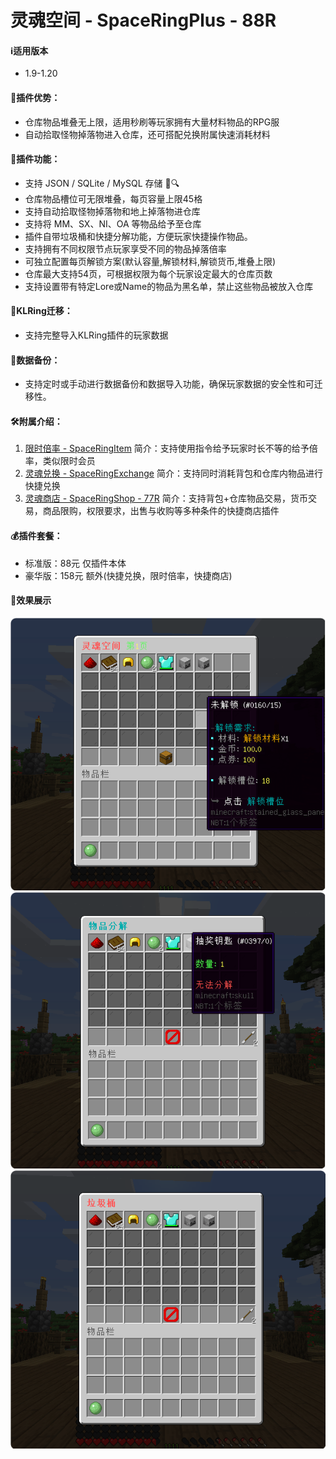 # 灵魂空间 - SpaceRingPlus - 88R

#### ℹ️适用版本

- 1.9-1.20

#### 💪插件优势：

- 仓库物品堆叠无上限，适用秒刷等玩家拥有大量材料物品的RPG服
- 自动拾取怪物掉落物进入仓库，还可搭配兑换附属快速消耗材料

#### 🔧插件功能：

- 支持 JSON / SQLite / MySQL 存储 📁🔍
- 仓库物品槽位可无限堆叠，每页容量上限45格
- 支持自动拾取怪物掉落物和地上掉落物进仓库
- 支持将 MM、SX、NI、OA 等物品给予至仓库
- 插件自带垃圾桶和快捷分解功能，方便玩家快捷操作物品。
- 支持拥有不同权限节点玩家享受不同的物品掉落倍率
- 可独立配置每页解锁方案(默认容量,解锁材料,解锁货币,堆叠上限)
- 仓库最大支持54页，可根据权限为每个玩家设定最大的仓库页数
- 支持设置带有特定Lore或Name的物品为黑名单，禁止这些物品被放入仓库

#### 🚀KLRing迁移：

- 支持完整导入KLRing插件的玩家数据

#### 💾数据备份：

- 支持定时或手动进行数据备份和数据导入功能，确保玩家数据的安全性和可迁移性。

#### 🛠️附属介绍：

1. [限时倍率 - SpaceRingItem](https://docs.qq.com/aio/DQmFtTmJvclhBWklH?p=gBYy0ZAJqoB3APhDTqcmzz)
   简介：支持使用指令给予玩家时长不等的给予倍率，类似限时会员
1. [灵魂兑换 - SpaceRingExchange](https://docs.qq.com/aio/DQmFtTmJvclhBWklH?p=XJ6pJqqj8pfyJKR2BeJAL0)
   简介：支持同时消耗背包和仓库内物品进行快捷兑换
1. [灵魂商店 - SpaceRingShop - 77R](https://docs.qq.com/aio/DQmFtTmJvclhBWklH?p=pkvhoauxSwAaWSP2EkLfZs)
   简介：支持背包+仓库物品交易，货币交易，商品限购，权限要求，出售与收购等多种条件的快捷商店插件

#### 💰插件套餐：

- 标准版：88元 仅插件本体
- 豪华版：158元 额外(快捷兑换，限时倍率，快捷商店)

#### 🎉效果展示

![img.png](img/img.png)
![img_1.png](img/img_1.png)
![img_2.png](img/img_2.png)
